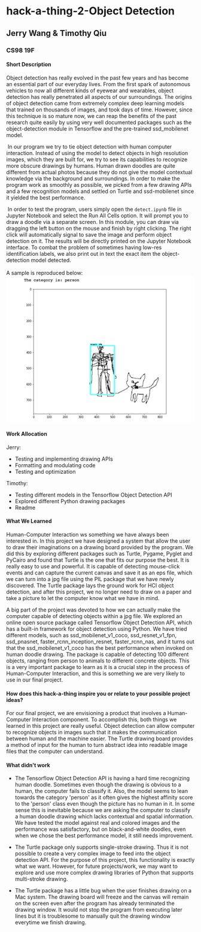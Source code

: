# hack-a-thing-2-Object Detection

## Jerry Wang & Timothy Qiu

### CS98 19F



#### Short Description

Object detection has really evolved in the past few years and has become an essential part of our everyday lives. From the first spark of autonomous vehicles to now all different kinds of eyewear and wearables, object detection has really penetrated all aspects of our surroundings. The origins of object detection came from extremely complex deep learning models that trained on thousands of images, and took days of time. However, since this technique is so mature now, we can reap the benefits of the past research quite easily by using very well documented packages such as the object-detection module in Tensorflow and the pre-trained ssd_mobilenet model.

​	In our program we try to tie object detection with human computer interaction. Instead of using the model to detect objects in high resolution images, which they are built for, we try to see its capabilities to recognize more obscure drawings by humans. Human drawn doodles are quite different from actual photos because they do not give the model contextual knowledge via the background and surroundings. In order to make the program work as smoothly as possible, we picked from a few drawing APIs and a few recognition models and settled on Turtle and ssd-mobilenet since it yielded the best performance.

​	In order to test the program, users simply open the `detect.ipynb` file in Jupyter Notebook and select the Run All Cells option. It will prompt you to draw a doodle via a separate screen. In this module, you can draw via dragging the left button on the mouse and finish by right clicking. The right click will automatically signal to save the image and perform object detection on it. The results will be directly printed on the Jupyter Notebook interface. To combat the problem of sometimes having low-res identification labels, we also print out in text the exact item the object-detection model detected.   
​	
​A sample is reproduced below:  
​
![alt text][a]

[a]:a.png

#### Work Allocation

Jerry:

* Testing and implementing drawing APIs
* Formatting and modulating code
* Testing and optimization

Timothy:

* Testing different models in the Tensorflow Object Detection API
* Explored different Python drawing packages
* Readme



#### What We Learned

Human-Computer Interaction ws something we have always been interested in. In this project we have designed a system that allow the user to draw their imaginations on a drawing board provided by the program. We did this by exploring different packages such as Turtle, Pygame, Pyglet and PyCairo and found that Turtle is the one that fits our purpose the best. It is really easy to use and powerful. It is capable of detecting mouse-click events and can capture the current canvas and save it as an eps file, which we can turn into a jpg file using the PIL package that we have newly discovered. The Turtle package lays the ground work for HCI object detection, and after this project, we no longer need to draw on a paper and take a picture to let the computer know what we have in mind.  

A big part of the project was devoted to how we can actually make the computer capable of detecting objects within a jpg file. We explored an online open source package called Tensorflow Object Detection API, which has a built-in framework for object detection using Python. We have tried different models, such as ssd\_mobilenet\_v1\_coco, ssd\_resnet\_v1\_fpn, ssd\_pnasnet, faster\_rcnn\_inception\_resnet, faster\_rcnn\_nas, and it turns out that the ssd\_mobilenet\_v1\_coco has the best performance when invoked on human doodle drawing. The package is capable of detecting 100 different objects, ranging from person to animals to different concrete objects. This is a very important package to learn as it is a crucial step in the process of Human-Computer Interaction, and this is something we are very likely to use in our final project. 

#### How does this hack-a-thing inspire you or relate to your possible project ideas?
For our final project, we are envisioning a product that involves a Human-Computer Interaction component. To accomplish this, both things we learned in this project are really useful. Object detection can allow computer to recognize objects in images such that it makes the communication between human and the machine easier. The Turtle drawing board provides a method of input for the human to turn abstract idea into readable image files that the computer can understand. 


#### What didn't work

* The Tensorflow Object Detection API is having a hard time recognizing human doodle. Sometimes even though the drawing is obvious to a human, the computer fails to classify it. Also, the model seems to lean towards the category 'person' as it often gives the highest affinity score to the 'person' class even though the picture has no human in it. In some sense this is inevitable because we are asking the computer to classify a human doodle drawing which lacks contextual and spatial information. We have tested the model against real and colored images and the performance was satisfactory, but on black-and-white doodles, even when we chose the best performance model, it still needs improvement. 

* The Turtle package only supports single-stroke drawing. Thus it is not possible to create a very complex image to feed into the object detection API. For the purpose of this project, this functionality is exactly what we want. However, for future projects/work, we may want to explore and use more complex drawing libraries of Python that supports multi-stroke drawing. 

* The Turtle package has a little bug when the user finishes drawing on a Mac system. The drawing board will freeze and the canvas will remain on the screen even after the program has already terminated the drawing window. It would not stop the program from executing later lines but it is troublesome to manually quit the drawing window everytime we finish drawing. 

























